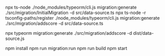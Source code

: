 npx ts-node ./node_modules/typeorm/cli.js migration:generate ./src/migration/InitialMigration -d src/data-source.ts
npx ts-node -r tsconfig-paths/register ./node_modules/typeorm/cli.js migration:generate ./src/migration/addscore -d src/data-source.ts

npx typeorm migration:generate ./src/migration/addscore -d dist/data-source.js



npm install
npm run migration:run
npm run build
npm start
